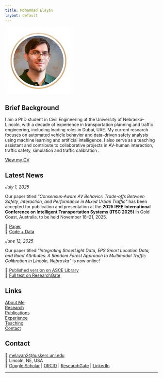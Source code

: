 ```yaml
---
title: Mohammad Elayan
layout: default
---
```


<img src="DP3.png" alt="Mohammad Elayan" style="width: 220px; border-radius: 1px;" />

## Brief Background
I am a PhD student in Civil Engineering at the University of Nebraska–Lincoln, with a decade of experience in transportation planning and traffic engineering, including leading roles in Dubai, UAE. My current research focuses on automated vehicle behavior and data-driven safety analysis using machine learning and artificial intelligence. I also serve as a teaching assistant and contribute to collaborative projects in AV-human interaction, traffic safety, simulation and traffic calibration .

[View my CV](Elayan_CV.pdf)

## Latest News

*July 1, 2025*

Our paper titled *"Consensus-Aware AV Behavior: Trade-offs Between Safety, Interaction, and Performance in Mixed Urban Traffic"* has been accepted for publication and presentation at the **2025 IEEE International Conference on Intelligent Transportation Systems (ITSC 2025)** in Gold Coast, Australia, to be held November 18–21, 2025.  

📄 [Paper](https://arxiv.org/abs/2505.04379)  
🔎 [Code + Data](https://github.com/wissamkontar/Consensus-AV-Analysis)

*June 12, 2025*

Our paper titled *"Integrating StreetLight Data, EPS Smart Location Data, and Road Attributes: A Random Forest Approach to Multimodal Traffic Calibration in Lincoln, Nebraska"* is now online!  

📄 [Published version on ASCE Library](https://ascelibrary.org/doi/10.1061/JTEPBS.TEENG-8949)  
📄 [Full text on ResearchGate](https://www.researchgate.net/publication/390051928_Integrating_StreetLight_EPS_Smart_Location_Data_and_Road_Attributes_A_Random_Forest_Approach_to_Multi-Modal_Traffic_Calibration_in_Lincoln_Nebraska)


## Links
[About Me](about.md)  
[Research](research.md)  
[Publications](publications.md)  
[Experience](experience.md)  
[Teaching](teaching.md)  
[Contact](#contact)  

## Contact
📧 melayan2@huskers.unl.edu  
📍 Lincoln, NE, USA  
🔗 [Google Scholar](https://scholar.google.com/citations?hl=en&user=4ypH5kAAAAAJ&view_op=list_works&sortby=pubdate) | [ORCID](https://orcid.org/0009-0001-2562-5694) | [ResearchGate](https://www.researchgate.net/profile/Mohammad-Elayan-2) | [LinkedIn](https://www.linkedin.com/in/mohammad-elayan-69096662)

---
